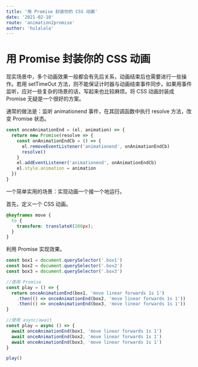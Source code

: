 ```yaml
---
title: '用 Promise 封装你的 CSS 动画'
date: '2021-02-10'
route: 'animation2promise'
author: 'hulalala'
---
```


# 用 Promise 封装你的 CSS 动画

现实场景中，多个动画效果一般都会有先后关系，动画结束后也需要进行一些操作。若用 setTimeOut 方法，则不能保证计时器与动画结束事件同步。如果用事件监听，应对一些复杂的场景的话，写起来也比较麻烦。将 CSS 动画封装成 Promise 无疑是一个很好的方案。

通常的做法是：监听 animationend 事件，在其回调函数中执行 resolve 方法，改变 Promise 状态。

```javascript
const onceAnimationEnd = (el, animation) => {
  return new Promise(resolve => {
    const onAnimationEndCb = () => {
      el.removeEventListener('animationend', onAnimationEndCb)
      resolve()
    }
    el.addEventListener('animationend', onAnimationEndCb)
    el.style.animation = animation
  })
}
```

一个简单实用的场景：实现动画一个接一个地运行。

首先，定义一个 CSS 动画。

```css
@keyframes move {
  to {
    transform: translateX(200px);
  }
}
```

利用 Promise 实现效果。

```javascript
const box1 = document.querySelector('.box1')
const box2 = document.querySelector('.box2')
const box3 = document.querySelector('.box3')

//使用 Promise
const play = () => {
  return onceAnimationEnd(box1, 'move linear forwards 1s 1')
    .then(() => onceAnimationEnd(box2, 'move linear forwards 1s 1'))
    .then(() => onceAnimationEnd(box3, 'move linear forwards 1s 1'))
}

//使用 async/await
const play = async () => {
  await onceAnimationEnd(box1, 'move linear forwards 1s 1')
  await onceAnimationEnd(box2, 'move linear forwards 1s 1')
  await onceAnimationEnd(box3, 'move linear forwards 1s 1')
}

play()
```

